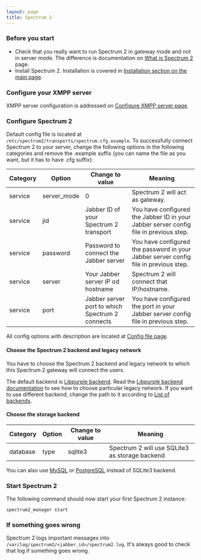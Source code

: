 ```yaml
---
layout: page
title: Spectrum 2
---
```


### Before you start

* Check that you really want to run Spectrum 2 in gateway mode and not in server mode. The difference is documentation on [What is Spectrum 2](about.html) page.
* Install Spectrum 2.  Installation is covered in [Installation section on the main page](index.html).

### Configure your XMPP server

XMPP server configuration is addressed on [Configure XMPP server page](configure_xmpp_server.html).

### Configure Spectrum 2

Default config file is located at `/etc/spectrum2/transports/spectrum.cfg.example`. To successfully connect Spectrum 2 to your server, change the following options in the following categories and remove the .example suffix (you can name the file as you want, but it has to have .cfg suffix):

Category|Option|Change to value|Meaning
--------|------|---------------|--------
service|server_mode|0| Spectrum 2 will act as gateway.
service|jid|Jabber ID of your Spectrum 2 transport|You have configured the Jabber ID in your Jabber server config file in previous step.
service|password|Password to connect the Jabber server|You have configured the password in your Jabber server config file in previous step.
service|server|Your Jabber server IP od hostname|Spectrum 2 will connect that IP/hostname.
service|port|Jabber server port to which Spectrum 2 connects|You have configured the port in your Jabber server config file in previous step.

All config options with description are located at [Config file page](config_file.html).

#### Choose the Spectrum 2 backend and legacy network

You have to choose the Spectrum 2 backend and legacy network to which this Spectrum 2 gateway will connect the users.

The default backend is [Libpurple backend](backends/libpurple.html). Read the [Libpurple backend documentation](backends/libpurple.html) to see how to choose particular legacy network. If you want to use different backend, change the path to it according to [List of backends](backends.html).

#### Choose the storage backend

Category| Option| Change to value| Meaning
-|-|-|-
database|type|sqlite3|Spectrum 2 will use SQLite3 as storage backend

You can also use [MySQL](mysql.html) or [PostgreSQL](postgresql.html) instead of SQLite3 backend.

### Start Spectrum 2

The following command should now start your first Spectrum 2 instance:

	spectrum2_manager start


### If something goes wrong

Spectrum 2 logs important messages into `/var/log/spectrum2/<jabber_id>/spectrum2.log`. It's always good to check that log if something goes wrong.
